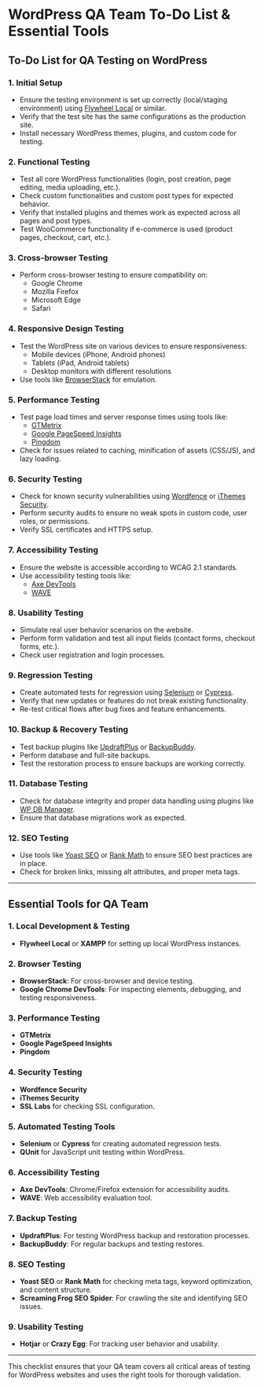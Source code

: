 
# WordPress QA Team To-Do List & Essential Tools

## To-Do List for QA Testing on WordPress

### 1. **Initial Setup**
- Ensure the testing environment is set up correctly (local/staging environment) using [Flywheel Local](https://localwp.com/) or similar.
- Verify that the test site has the same configurations as the production site.
- Install necessary WordPress themes, plugins, and custom code for testing.

### 2. **Functional Testing**
- Test all core WordPress functionalities (login, post creation, page editing, media uploading, etc.).
- Check custom functionalities and custom post types for expected behavior.
- Verify that installed plugins and themes work as expected across all pages and post types.
- Test WooCommerce functionality if e-commerce is used (product pages, checkout, cart, etc.).

### 3. **Cross-browser Testing**
- Perform cross-browser testing to ensure compatibility on:
  - Google Chrome
  - Mozilla Firefox
  - Microsoft Edge
  - Safari

### 4. **Responsive Design Testing**
- Test the WordPress site on various devices to ensure responsiveness:
  - Mobile devices (iPhone, Android phones)
  - Tablets (iPad, Android tablets)
  - Desktop monitors with different resolutions
- Use tools like [BrowserStack](https://www.browserstack.com/) for emulation.

### 5. **Performance Testing**
- Test page load times and server response times using tools like:
  - [GTMetrix](https://gtmetrix.com/)
  - [Google PageSpeed Insights](https://developers.google.com/speed/pagespeed/insights/)
  - [Pingdom](https://www.pingdom.com/)
- Check for issues related to caching, minification of assets (CSS/JS), and lazy loading.

### 6. **Security Testing**
- Check for known security vulnerabilities using [Wordfence](https://www.wordfence.com/) or [iThemes Security](https://ithemes.com/security/).
- Perform security audits to ensure no weak spots in custom code, user roles, or permissions.
- Verify SSL certificates and HTTPS setup.

### 7. **Accessibility Testing**
- Ensure the website is accessible according to WCAG 2.1 standards.
- Use accessibility testing tools like:
  - [Axe DevTools](https://www.deque.com/axe/devtools/)
  - [WAVE](https://wave.webaim.org/)

### 8. **Usability Testing**
- Simulate real user behavior scenarios on the website.
- Perform form validation and test all input fields (contact forms, checkout forms, etc.).
- Check user registration and login processes.

### 9. **Regression Testing**
- Create automated tests for regression using [Selenium](https://www.selenium.dev/) or [Cypress](https://www.cypress.io/).
- Verify that new updates or features do not break existing functionality.
- Re-test critical flows after bug fixes and feature enhancements.

### 10. **Backup & Recovery Testing**
- Test backup plugins like [UpdraftPlus](https://updraftplus.com/) or [BackupBuddy](https://ithemes.com/backupbuddy/).
- Perform database and full-site backups.
- Test the restoration process to ensure backups are working correctly.

### 11. **Database Testing**
- Check for database integrity and proper data handling using plugins like [WP DB Manager](https://wordpress.org/plugins/wp-dbmanager/).
- Ensure that database migrations work as expected.

### 12. **SEO Testing**
- Use tools like [Yoast SEO](https://yoast.com/wordpress/plugins/seo/) or [Rank Math](https://rankmath.com/) to ensure SEO best practices are in place.
- Check for broken links, missing alt attributes, and proper meta tags.

---

## Essential Tools for QA Team

### 1. **Local Development & Testing**
- **Flywheel Local** or **XAMPP** for setting up local WordPress instances.

### 2. **Browser Testing**
- **BrowserStack**: For cross-browser and device testing.
- **Google Chrome DevTools**: For inspecting elements, debugging, and testing responsiveness.

### 3. **Performance Testing**
- **GTMetrix**
- **Google PageSpeed Insights**
- **Pingdom**

### 4. **Security Testing**
- **Wordfence Security**
- **iThemes Security**
- **SSL Labs** for checking SSL configuration.

### 5. **Automated Testing Tools**
- **Selenium** or **Cypress** for creating automated regression tests.
- **QUnit** for JavaScript unit testing within WordPress.

### 6. **Accessibility Testing**
- **Axe DevTools**: Chrome/Firefox extension for accessibility audits.
- **WAVE**: Web accessibility evaluation tool.

### 7. **Backup Testing**
- **UpdraftPlus**: For testing WordPress backup and restoration processes.
- **BackupBuddy**: For regular backups and testing restores.

### 8. **SEO Testing**
- **Yoast SEO** or **Rank Math** for checking meta tags, keyword optimization, and content structure.
- **Screaming Frog SEO Spider**: For crawling the site and identifying SEO issues.

### 9. **Usability Testing**
- **Hotjar** or **Crazy Egg**: For tracking user behavior and usability.

---

This checklist ensures that your QA team covers all critical areas of testing for WordPress websites and uses the right tools for thorough validation.
